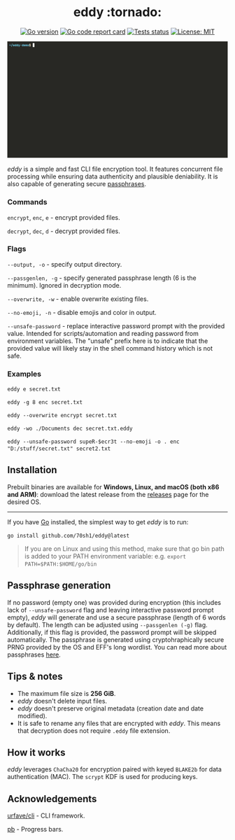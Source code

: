 <h1 align="center">eddy :tornado:</h1>


<p align="center">
  <a href="https://go.dev"><img alt="Go version" src="https://img.shields.io/github/go-mod/go-version/70sh1/eddy"></a>
  <a href="https://goreportcard.com/report/github.com/70sh1/eddy"><img alt="Go code report card" src="https://goreportcard.com/badge/github.com/70sh1/eddy"></a>
  <a href="https://github.com/70sh1/eddy/actions"><img alt="Tests status" src="https://github.com/70sh1/eddy/actions/workflows/run-tests.yml/badge.svg"></a>
  <a href="https://github.com/70sh1/eddy/blob/main/LICENSE"><img alt="License: MIT" src="https://img.shields.io/badge/License-MIT-green"></a>
</p>

<p align="center">
  <img width=750 src="demo.gif" alt="demo" />
</p>

_eddy_ is a simple and fast CLI file encryption tool. It features concurrent file processing while ensuring data authenticity and plausible deniability. It is also capable of generating secure [passphrases](#passphrase-generation).

### Commands
`encrypt`, `enc`, `e` - encrypt provided files.

`decrypt`, `dec`, `d` - decrypt provided files.

### Flags
`--output, -o` - specify output directory.

`--passgenlen, -g` - specify generated passphrase length (6 is the minimum). Ignored in decryption mode.

`--overwrite, -w` - enable overwrite existing files.

`--no-emoji, -n` - disable emojis and color in output.

`--unsafe-password` - replace interactive password prompt with the provided value. Intended for scripts/automation and reading password from environment variables. The "unsafe" prefix here is to indicate that the provided value will likely stay in the shell command history which is not safe.

### Examples
```
eddy e secret.txt
```
```
eddy -g 8 enc secret.txt
```
```
eddy --overwrite encrypt secret.txt
```
```
eddy -wo ./Documents dec secret.txt.eddy
```
```
eddy --unsafe-password supeR-$ecr3t --no-emoji -o . enc "D:/stuff/secret.txt" secret2.txt
```

## Installation
Prebuilt binaries are available for **Windows, Linux, and macOS (both x86 and ARM)**: download the latest release from the [releases](https://github.com/70sh1/eddy/releases) page for the desired OS.

---

If you have [Go](https://go.dev/dl/) installed, the simplest way to get _eddy_ is to run:
```shell
go install github.com/70sh1/eddy@latest
```
> If you are on Linux and using this method, make sure that go bin path is added to your PATH environment variable: e.g. `export PATH=$PATH:$HOME/go/bin`

## Passphrase generation
If no password (empty one) was provided during encryption (this includes lack of `--unsafe-password` flag and leaving interactive password prompt empty), _eddy_ will generate and use a secure passphrase (length of 6 words by default). The length can be adjusted using `--passgenlen (-g)` flag. Additionally, if this flag is provided, the password prompt will be skipped automatically. The passphrase is generated using cryptohraphically secure PRNG provided by the OS and EFF's long wordlist. You can read more about passphrases [here](https://www.eff.org/dice).

## Tips & notes
- The maximum file size is **256 GiB**.
- _eddy_ doesn't delete input files.
- _eddy_ doesn't preserve original metadata (creation date and date modified).
- It is safe to rename any files that are encrypted with _eddy_. This means that decryption does not require `.eddy` file extension.

## How it works
_eddy_ leverages `ChaCha20` for encryption paired with keyed `BLAKE2b` for data authentication (MAC). The `scrypt` KDF is used for producing keys.

## Acknowledgements
[urfave/cli](https://github.com/urfave/cli) - CLI framework.

[pb](https://github.com/cheggaaa/pb) - Progress bars.

